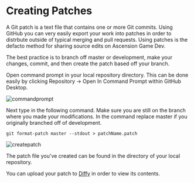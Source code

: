 # Creating Patches

A Git patch is a text file that contains one or more Git commits. Using GitHub you can very easily export your work into patches in order to distrbute outside of typical merging and pull requests. Using patches is the defacto method for sharing source edits on Ascension Game Dev.

The best practice is to branch off master or development, make your changes, commit, and then create the patch based off your branch.

Open command prompt in your local repository directory. This can be done easily by clicking Repository -> Open In Command Prompt within GitHub Desktop.

![commandprompt](https://www.ascensiongamedev.com/resources/filehost/62ed0b264c03f8d3b61c17195771c044.png)

Next type in the following command. Make sure you are still on the branch where you made your modifications. In the command replace master if you originally branched off of development.

```
git format-patch master --stdout > patchName.patch
```

![createpatch](https://www.ascensiongamedev.com/resources/filehost/ad6434b2e74bb658b8565b6dd227d961.png)

The patch file you've created can be found in the directory of your local repository.

You can upload your patch to [Diffy](https://diffy.org) in order to view its contents.
